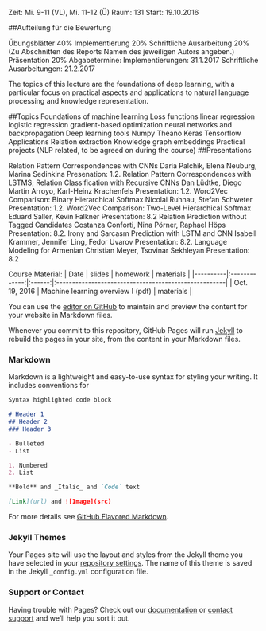Zeit: Mi. 9-11 (VL), Mi. 11-12 (Ü)
Raum: 131
Start: 19.10.2016


##Aufteilung für die Bewertung

Übungsblätter 40%
Implementierung 20%
Schriftliche Ausarbeitung 20% (Zu Abschnitten des Reports Namen des jeweiligen Autors angeben.)
Präsentation 20%
Abgabetermine:
Implementierungen: 31.1.2017
Schriftliche Ausarbeitungen: 21.2.2017

The topics of this lecture are the foundations of deep learning, with a particular focus on practical aspects and applications to natural language processing and knowledge representation.


##Topics
Foundations of machine learning
Loss functions
linear regression
logistic regression
gradient-based optimization
neural networks and backpropagation
Deep learning tools
Numpy
Theano
Keras
Tensorflow
Applications
Relation extraction
Knowledge graph embeddings
Practical projects (NLP related, to be agreed on during the course)
##Presentations


Relation Pattern Correspondences with CNNs
Daria Palchik, Elena Neuburg, Marina Sedinkina
Presenation: 1.2.
Relation Pattern Correspondences with LSTMS; Relation Classification with Recursive CNNs
Dan Lüdtke, Diego Martin Arroyo, Karl-Heinz Krachenfels
Presentation: 1.2.
Word2Vec Comparison: Binary Hierarchical Softmax
Nicolai Ruhnau, Stefan Schweter
Presentation: 1.2.
Word2Vec Comparison: Two-Level Hierarchical Softmax
Eduard Saller, Kevin Falkner
Presentation: 8.2
Relation Prediction without Tagged Candidates
Costanza Conforti, Nina Pörner, Raphael Höps
Presentation: 8.2.
Irony and Sarcasm Prediction with LSTM and CNN
Isabell Krammer, Jennifer Ling, Fedor Uvarov
Presentation: 8.2.
Language Modeling for Armenian
Christian Meyer, Tsovinar Sekhleyan
Presentation: 8.2


Course Material:
| Date | slides | homework | materials |
|----------|:-------------:|:------:|:-----------------------------------------------------|
| Oct. 19, 2016 | Machine learning overview I (pdf) | materials |
 

You can use the [editor on GitHub](https://github.com/dl-nlp/dl-nlp.github.io/edit/master/README.md) to maintain and preview the content for your website in Markdown files.

Whenever you commit to this repository, GitHub Pages will run [Jekyll](https://jekyllrb.com/) to rebuild the pages in your site, from the content in your Markdown files.

### Markdown

Markdown is a lightweight and easy-to-use syntax for styling your writing. It includes conventions for

```markdown
Syntax highlighted code block

# Header 1
## Header 2
### Header 3

- Bulleted
- List

1. Numbered
2. List

**Bold** and _Italic_ and `Code` text

[Link](url) and ![Image](src)
```

For more details see [GitHub Flavored Markdown](https://guides.github.com/features/mastering-markdown/).

### Jekyll Themes

Your Pages site will use the layout and styles from the Jekyll theme you have selected in your [repository settings](https://github.com/dl-nlp/dl-nlp.github.io/settings). The name of this theme is saved in the Jekyll `_config.yml` configuration file.

### Support or Contact

Having trouble with Pages? Check out our [documentation](https://help.github.com/categories/github-pages-basics/) or [contact support](https://github.com/contact) and we’ll help you sort it out.
